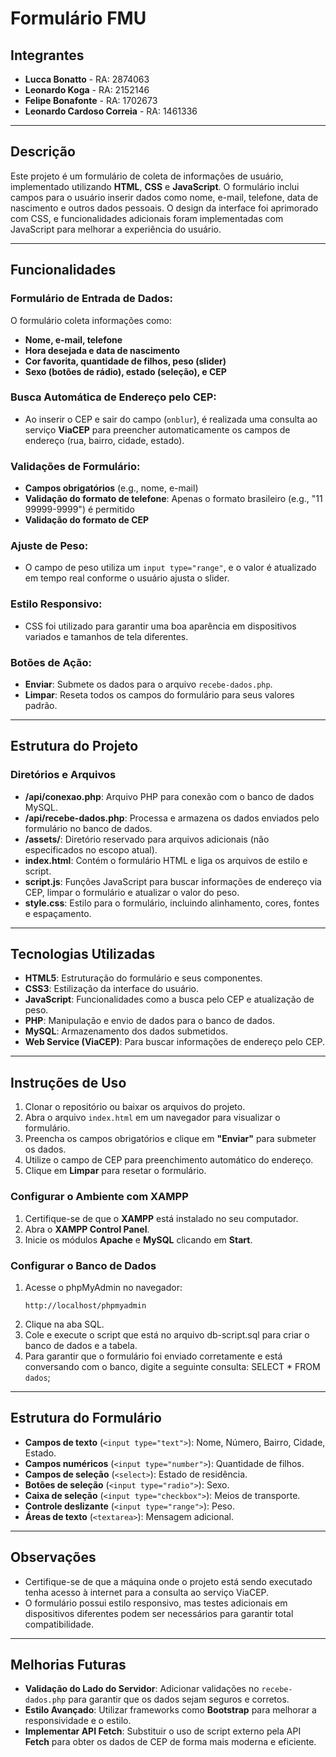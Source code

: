 # Formulário FMU

## Integrantes

- **Lucca Bonatto** - RA: 2874063  
- **Leonardo Koga** - RA: 2152146  
- **Felipe Bonafonte** - RA: 1702673  
- **Leonardo Cardoso Correia** - RA: 1461336  

---

## Descrição

Este projeto é um formulário de coleta de informações de usuário, implementado utilizando **HTML**, **CSS** e **JavaScript**. O formulário inclui campos para o usuário inserir dados como nome, e-mail, telefone, data de nascimento e outros dados pessoais. O design da interface foi aprimorado com CSS, e funcionalidades adicionais foram implementadas com JavaScript para melhorar a experiência do usuário.

---

## Funcionalidades

### Formulário de Entrada de Dados:

O formulário coleta informações como:

- **Nome, e-mail, telefone**  
- **Hora desejada e data de nascimento**  
- **Cor favorita, quantidade de filhos, peso (slider)**  
- **Sexo (botões de rádio), estado (seleção), e CEP**  

### Busca Automática de Endereço pelo CEP:

- Ao inserir o CEP e sair do campo (`onblur`), é realizada uma consulta ao serviço **ViaCEP** para preencher automaticamente os campos de endereço (rua, bairro, cidade, estado).

### Validações de Formulário:

- **Campos obrigatórios** (e.g., nome, e-mail)  
- **Validação do formato de telefone**: Apenas o formato brasileiro (e.g., "11 99999-9999") é permitido  
- **Validação do formato de CEP**

### Ajuste de Peso:

- O campo de peso utiliza um `input type="range"`, e o valor é atualizado em tempo real conforme o usuário ajusta o slider.

### Estilo Responsivo:

- CSS foi utilizado para garantir uma boa aparência em dispositivos variados e tamanhos de tela diferentes.

### Botões de Ação:

- **Enviar**: Submete os dados para o arquivo `recebe-dados.php`.  
- **Limpar**: Reseta todos os campos do formulário para seus valores padrão.

---

## Estrutura do Projeto

### Diretórios e Arquivos

- **/api/conexao.php**: Arquivo PHP para conexão com o banco de dados MySQL.
- **/api/recebe-dados.php**: Processa e armazena os dados enviados pelo formulário no banco de dados.
- **/assets/**: Diretório reservado para arquivos adicionais (não especificados no escopo atual).
- **index.html**: Contém o formulário HTML e liga os arquivos de estilo e script.
- **script.js**: Funções JavaScript para buscar informações de endereço via CEP, limpar o formulário e atualizar o valor do peso.
- **style.css**: Estilo para o formulário, incluindo alinhamento, cores, fontes e espaçamento.

---

## Tecnologias Utilizadas

- **HTML5**: Estruturação do formulário e seus componentes.
- **CSS3**: Estilização da interface do usuário.
- **JavaScript**: Funcionalidades como a busca pelo CEP e atualização de peso.
- **PHP**: Manipulação e envio de dados para o banco de dados.
- **MySQL**: Armazenamento dos dados submetidos.
- **Web Service (ViaCEP)**: Para buscar informações de endereço pelo CEP.

---

## Instruções de Uso

1. Clonar o repositório ou baixar os arquivos do projeto.
2. Abra o arquivo `index.html` em um navegador para visualizar o formulário.
3. Preencha os campos obrigatórios e clique em **"Enviar"** para submeter os dados.
4. Utilize o campo de CEP para preenchimento automático do endereço.
5. Clique em **Limpar** para resetar o formulário.

### Configurar o Ambiente com XAMPP

1. Certifique-se de que o **XAMPP** está instalado no seu computador.
2. Abra o **XAMPP Control Panel**.
3. Inicie os módulos **Apache** e **MySQL** clicando em **Start**.

### Configurar o Banco de Dados
1. Acesse o phpMyAdmin no navegador:
   ```text
   http://localhost/phpmyadmin
2. Clique na aba SQL.
3. Cole e execute o script que está no arquivo db-script.sql para criar o banco de dados e a tabela.
4. Para garantir que o formulário foi enviado corretamente e está conversando com o banco, digite a seguinte consulta:
SELECT * FROM `dados`;


---

## Estrutura do Formulário

- **Campos de texto** (`<input type="text">`): Nome, Número, Bairro, Cidade, Estado.
- **Campos numéricos** (`<input type="number">`): Quantidade de filhos.
- **Campos de seleção** (`<select>`): Estado de residência.
- **Botões de seleção** (`<input type="radio">`): Sexo.
- **Caixa de seleção** (`<input type="checkbox">`): Meios de transporte.
- **Controle deslizante** (`<input type="range">`): Peso.
- **Áreas de texto** (`<textarea>`): Mensagem adicional.

---

## Observações

- Certifique-se de que a máquina onde o projeto está sendo executado tenha acesso à internet para a consulta ao serviço ViaCEP.
- O formulário possui estilo responsivo, mas testes adicionais em dispositivos diferentes podem ser necessários para garantir total compatibilidade.

---

## Melhorias Futuras

- **Validação do Lado do Servidor**: Adicionar validações no `recebe-dados.php` para garantir que os dados sejam seguros e corretos.
- **Estilo Avançado**: Utilizar frameworks como **Bootstrap** para melhorar a responsividade e o estilo.
- **Implementar API Fetch**: Substituir o uso de script externo pela API **Fetch** para obter os dados de CEP de forma mais moderna e eficiente.
